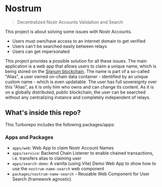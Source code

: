 # Nostrum

> Decentralized Nostr Accounts Validation and Search

This project is about solving some issues with Nostr Accounts.

- Users must own/have access to an internet domain to get verified
- Users can't be searched easily between relays
- Users can get impersonated

This project provides a possible solution for all these issues.
The main application is a web app that allows users to claim a unique name, which is being stored
on the [Signum blockchain](https://signum.network). The name is part of a so-called "Alias", a user owned
on-chain data container - identified by an unique custom name - which is even updatable. The user has full sovereignty over this "Alias", as it
is only him who owns and can change its content. As it is on a globally distributed, public blockchain,
the user can be searched without any centralizing instance and completely independent of relays.

## What's inside this repo?

This Turborepo includes the following packages/apps:

### Apps and Packages

- `apps/web`: Web App to claim Nostr Account Names
- `apps/service`: Backend Chain Listener to enable chained transactions, i.e. transfers alias to claiming user
- `apps/search-demo`: A vanilla (using Vite) Demo Web App to show how to use the `nostrum-name-search` web component
- `packages/nostrum-name-search` - Reusable Web Component for User Search (framework agnostic)
